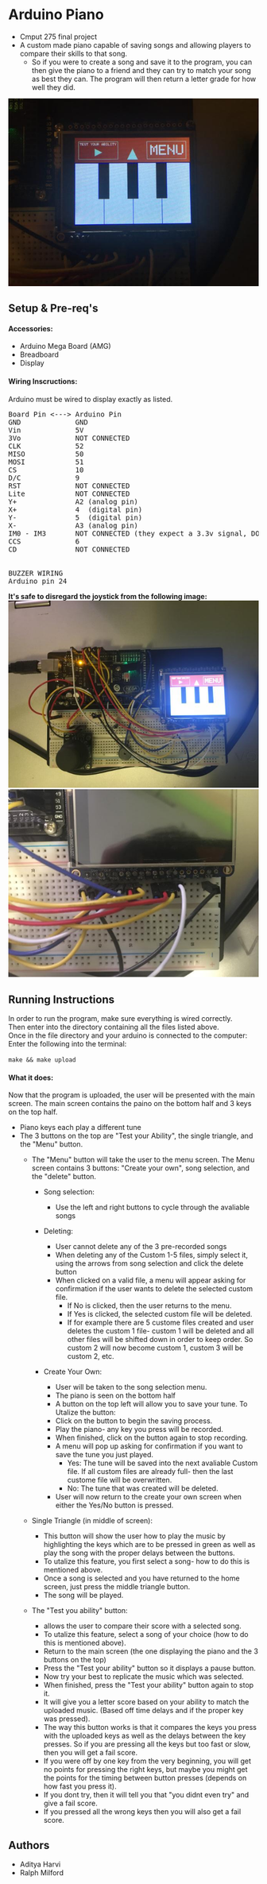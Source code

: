 # Arduino Piano
- Cmput 275 final project
- A custom made piano capable of saving songs and allowing players to compare their skills to that song.
  - So if you were to create a song and save it to the program, you can then give the piano to a friend and they can try to match your song as best they can. The program will then return a letter grade for how well they did.
  
![](https://github.com/AdityaHarvi/Arduino-Piano/blob/master/images/piano.png)
## Setup & Pre-req's
#### Accessories:
-   Arduino Mega Board (AMG)
-   Breadboard
-   Display
#### Wiring Inscructions:
Arduino must be wired to display exactly as listed.
<pre>
Board Pin <---> Arduino Pin
GND             GND
Vin             5V
3Vo             NOT CONNECTED
CLK             52
MISO            50
MOSI            51
CS              10
D/C             9
RST             NOT CONNECTED
Lite            NOT CONNECTED
Y+              A2 (analog pin)
X+              4  (digital pin)
Y-              5  (digital pin)
X-              A3 (analog pin)
IM0 - IM3       NOT CONNECTED (they expect a 3.3v signal, DON'T CONNECT!)
CCS             6
CD              NOT CONNECTED


BUZZER WIRING
Arduino pin 24
</pre>
**It's safe to disregard the joystick from the following image:**
![](https://github.com/AdityaHarvi/Arduino-Piano/blob/master/images/wiring.png)
![](https://github.com/AdityaHarvi/Arduino-Piano/blob/master/images/wiring_close_up.png)
## Running Instructions

In order to run the program, make sure everything is wired correctly.\
Then enter into the directory containing all the files listed above.\
Once in the file directory and your arduino is connected to the computer:\
Enter the following into the terminal:

`make && make upload`

#### What it does:
Now that the program is uploaded, the user will be presented with the main screen.
The main screen contains the paino on the bottom half and 3 keys on the top half.
-   Piano keys each play a different tune
-   The 3 buttons on the top are "Test your Ability", the single triangle, and
    the "Menu" button.
    -   The "Menu" button will take the user to the menu screen. The Menu screen
        contains 3 buttons: "Create your own", song selection, and the "delete" button.

        -   Song selection:
            -   Use the left and right buttons to cycle through the avaliable songs

        -   Deleting:
            -   User cannot delete any of the 3 pre-recorded songs
            -   When deleting any of the Custom 1-5 files, simply select it, using
                the arrows from song selection and click the delete button
            -   When clicked on a valid file, a menu will appear asking for
                confirmation if the user wants to delete the selected custom file.
                -   If No is clicked, then the user returns to the menu.
                -   If Yes is clicked, the selected custom file will be deleted.
                -   If for example there are 5 custome files created and user
                    deletes the custom 1 file- custom 1 will be deleted and all
                    other files will be shifted down in order to keep order.
                    So custom 2 will now become custom 1, custom 3 will be custom 2,
                    etc.

        -   Create Your Own:
            -   User will be taken to the song selection menu.
            -   The piano is seen on the bottom half
            -   A button on the top left will allow you to save your tune.
            To Utalize the button:
            -   Click on the button to begin the saving process.
            -   Play the piano- any key you press will be recorded.
            -   When finished, click on the button again to stop recording.
            -   A menu will pop up asking for confirmation if you want to save
                the tune you just played.
                -   Yes:
                    The tune will be saved into the next avaliable Custom file.
                    If all custom files are already full- then the last custome file
                    will be overwritten.
                -   No:
                    The tune that was created will be deleted.
            -   User will now return to the create your own screen when either the
                Yes/No button is pressed.

    -   Single Triangle (in middle of screen):
        -   This button will show the user how to play the music by highlighting
            the keys which are to be pressed in green as well as play the song
            with the proper delays between the buttons.
        -   To utalize this feature, you first select a song- how to do this is mentioned above.
        -   Once a song is selected and you have returned to the home screen, just
            press the middle triangle button.
        -   The song will be played.

    -   The "Test you ability" button:
        -   allows the user to compare their score with a selected song. 
        -   To utalize this feature, select a song of your choice (how to do this
            is mentioned above).
        -   Return to the main screen (the one displaying the piano and the 3 buttons on the top)
        -   Press the "Test your ability" button so it displays a pause button.
        -   Now try your best to replicate the music which was selected.
        -   When finished, press the "Test your ability" button again to stop it.
        -   It will give you a letter score based on your ability to match the
            uploaded music. (Based off time delays and if the proper key was pressed).
        -   The way this button works is that it compares the keys you press with the
            uploaded keys as well as the delays between the key presses.
            So if you are pressing all the keys but too fast or slow, then you will
            get a fail score.
        -   If you were off by one key from the very beginning, you will get no points
            for pressing the right keys, but maybe you might get the points for the 
            timing between button presses (depends on how fast you press it).
        -   If you dont try, then it will tell you that "you didnt even try" and give
            a fail score.
        -   If you pressed all the wrong keys then you will also get a fail score.
## Authors
- Aditya Harvi
- Ralph Milford
